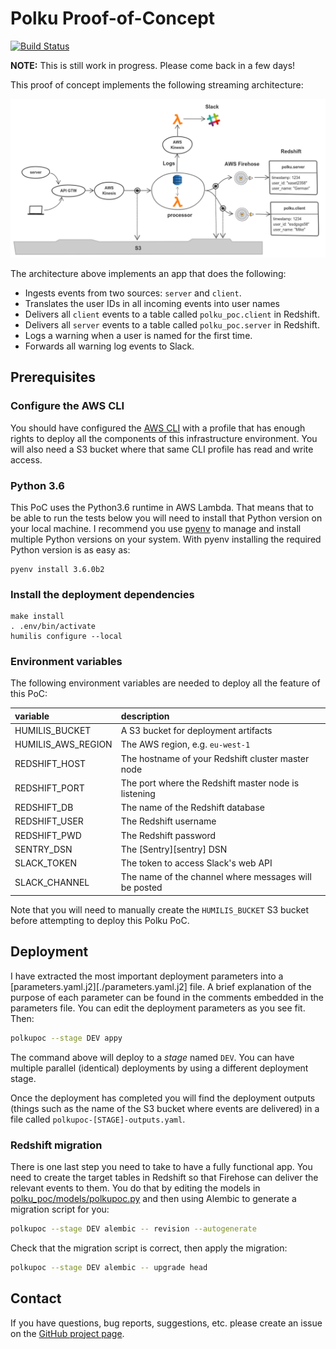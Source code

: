 # Polku Proof-of-Concept

[![Build Status](https://travis-ci.org/FindHotel/polku-poc.svg?branch=master)](https://travis-ci.org/FindHotel/polku-poc)

__NOTE:__ This is still work in progress. Please come back in a few days!


This proof of concept implements the following streaming architecture:

![alt text](polkupoc.png "Polku Proof-of-Concept architecture")

The architecture above implements an app that does the following:

* Ingests events from two sources: `server` and `client`.
* Translates the user IDs in all incoming events into user names
* Delivers all `client` events to a table called `polku_poc.client` in Redshift.
* Delivers all `server` events to a table called `polku_poc.server` in Redshift.
* Logs a warning when a user is named for the first time.
* Forwards all warning log events to Slack.


## Prerequisites

### Configure the AWS CLI

You should have configured the [AWS CLI][awscli] with a profile that has enough rights to deploy all the components of this infrastructure environment. You will also need a S3 bucket where that same CLI profile has read and write access.

[awscli]: https://aws.amazon.com/cli


### Python 3.6

This PoC uses the Python3.6 runtime in AWS Lambda. That means that to be able to run the tests below you will need to install that Python version on your local machine. I recommend you use [pyenv][pyenv] to manage and install multiple Python versions on your system. With pyenv installing the required Python version is as easy as:

```
pyenv install 3.6.0b2
```

[pyenv]: https://github.com/pyenv/pyenv


### Install the deployment dependencies

```
make install
. .env/bin/activate
humilis configure --local
```


### Environment variables

The following environment variables are needed to deploy all the feature of this PoC:


| variable             | description                                           |
| :------------------- | :---------------------------------------------------- |
| HUMILIS_BUCKET       | A S3 bucket for deployment artifacts                  |
| HUMILIS_AWS_REGION   | The AWS region, e.g. `eu-west-1`                      |
| REDSHIFT_HOST        | The hostname of your Redshift cluster master node     |
| REDSHIFT_PORT        | The port where the Redshift master node is listening  |
| REDSHIFT_DB          | The name of the Redshift database                     |
| REDSHIFT_USER        | The Redshift username                                 |
| REDSHIFT_PWD         | The Redshift password                                 |
| SENTRY_DSN           | The [Sentry][sentry] DSN                              |
| SLACK_TOKEN          | The token to access Slack's web API                   |
| SLACK_CHANNEL        | The name of the channel where messages will be posted |

Note that you will need to manually create the `HUMILIS_BUCKET` S3 bucket before attempting to deploy this Polku PoC.


## Deployment

I have extracted the most important deployment parameters into a [parameters.yaml.j2][./parameters.yaml.j2] file. A brief explanation of the purpose of each parameter can be found in the comments embedded in the parameters file. You can edit the deployment parameters as you see fit. Then:

```bash
polkupoc --stage DEV appy
```

The command above will deploy to a _stage_ named `DEV`. You can have multiple parallel (identical) deployments by using a different deployment stage.

Once the deployment has completed you will find the deployment outputs (things such as the name of the S3 bucket where events are delivered) in a file called `polkupoc-[STAGE]-outputs.yaml`.

### Redshift migration

There is one last step you need to take to have a fully functional app. You need to create the target tables in Redshift so that Firehose can deliver the relevant events to them. You do that by editing the models in [polku_poc/models/polkupoc.py](polku_poc/models/polkupoc.py) and then using Alembic to generate a migration script for you:

```bash
polkupoc --stage DEV alembic -- revision --autogenerate
```

Check that the migration script is correct, then apply the migration:

```bash
polkupoc --stage DEV alembic -- upgrade head
```


## Contact

If you have questions, bug reports, suggestions, etc. please create an issue on
the [GitHub project page][github].

[github]: http://github.com/FindHotel/polku-poc
